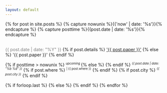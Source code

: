 ```yaml
---
layout: default
---
```


{% for post in site.posts %}
{% capture nowunix %}{{'now' | date: '%s'}}{% endcapture %}
{% capture posttime %}{{post.date | date: '%s'}}{% endcapture %}
    <article>       
        <div class="article-head">
            <font color="grey">{{ post.date | date: "%Y" }}</font>
            {% if post.details %}
                <a href="{{ site.url }}{{ post.url }}">'{{ post.paper }}'</a> 
            {% else %}
                '{{ post.paper }}'
            {% endif %}
            <p>
                {% if posttime > nowunix %} 
                        <sup><i class="fa fa-bullseye"><small> upcoming </small></i></sup>
                    {% else %} 
                {% endif %}
                <sup><i class="fa fa-calendar"><small> {{ post.date | date: "%b %d" }}</small></i></sup>
                {% if post.where %}
                    <sup><small> | {{ post.where }}</small></sup>
                {% endif %}
                {% if post.city %}
                    <sup><i class="fa fa-map-marker"><small> {{ post.city }}</small></i></sup>
                {% endif %}
            </p>
        </div>
    </article>
{% if forloop.last %}
{% else %}
{% endif %}
{% endfor %}
